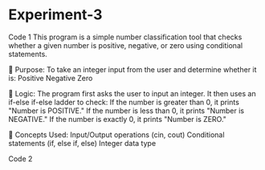 # Experiment-3

Code 1
This program is a simple number classification tool that checks whether a given number is positive, negative, or zero using conditional statements.

🔹 Purpose:
To take an integer input from the user and determine whether it is:
Positive
Negative
Zero

🔹 Logic:
The program first asks the user to input an integer.
It then uses an if-else if-else ladder to check:
If the number is greater than 0, it prints "Number is POSITIVE."
If the number is less than 0, it prints "Number is NEGATIVE."
If the number is exactly 0, it prints "Number is ZERO."

🔹 Concepts Used:
Input/Output operations (cin, cout)
Conditional statements (if, else if, else)
Integer data type

Code 2
